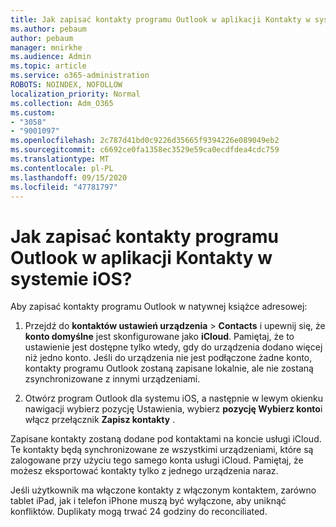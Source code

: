 ```yaml
---
title: Jak zapisać kontakty programu Outlook w aplikacji Kontakty w systemie iOS?
ms.author: pebaum
author: pebaum
manager: mnirkhe
ms.audience: Admin
ms.topic: article
ms.service: o365-administration
ROBOTS: NOINDEX, NOFOLLOW
localization_priority: Normal
ms.collection: Adm_O365
ms.custom:
- "3058"
- "9001097"
ms.openlocfilehash: 2c787d41bd0c9226d35665f9394226e089049eb2
ms.sourcegitcommit: c6692ce0fa1358ec3529e59ca0ecdfdea4cdc759
ms.translationtype: MT
ms.contentlocale: pl-PL
ms.lasthandoff: 09/15/2020
ms.locfileid: "47781797"
---
```

# <a name="how-do-i-save-my-outlook-contacts-to-my-ios-contacts-app"></a>Jak zapisać kontakty programu Outlook w aplikacji Kontakty w systemie iOS?

Aby zapisać kontakty programu Outlook w natywnej książce adresowej:
 
1. Przejdź do **kontaktów ustawień urządzenia**  >  **Contacts** i upewnij się, że **konto domyślne** jest skonfigurowane jako **iCloud**. Pamiętaj, że to ustawienie jest dostępne tylko wtedy, gdy do urządzenia dodano więcej niż jedno konto. Jeśli do urządzenia nie jest podłączone żadne konto, kontakty programu Outlook zostaną zapisane lokalnie, ale nie zostaną zsynchronizowane z innymi urządzeniami.
 
2. Otwórz program Outlook dla systemu iOS, a następnie w lewym okienku nawigacji wybierz pozycję Ustawienia, wybierz **pozycję Wybierz konto**i włącz przełącznik **Zapisz kontakty** .
 
Zapisane kontakty zostaną dodane pod kontaktami na koncie usługi iCloud. Te kontakty będą synchronizowane ze wszystkimi urządzeniami, które są zalogowane przy użyciu tego samego konta usługi iCloud. Pamiętaj, że możesz eksportować kontakty tylko z jednego urządzenia naraz.
 
Jeśli użytkownik ma włączone kontakty z włączonym kontaktem, zarówno tablet iPad, jak i telefon iPhone muszą być wyłączone, aby uniknąć konfliktów. Duplikaty mogą trwać 24 godziny do reconciliated.